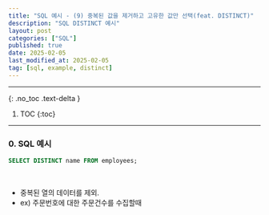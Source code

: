 ```yaml
---
title: "SQL 예시 - (9) 중복된 값을 제거하고 고유한 값만 선택(feat. DISTINCT)"
description: "SQL DISTINCT 예시"
layout: post
categories: ["SQL"]
published: true
date: 2025-02-05
last_modified_at: 2025-02-05
tag: [sql, example, distinct]
---
```

---
{: .no_toc .text-delta }

1. TOC
{:toc}
---

<!-- 글의 제목은 ##
    나머지 큰 제목은 ###
    이후 나머지는 3개이상 -->

### 0. SQL 예시
```sql
SELECT DISTINCT name FROM employees;
```
<br>

- 중복된 열의 데이터를 제외.
- ex) 주문번호에 대한 주문건수를 수집할때<br>
<br>